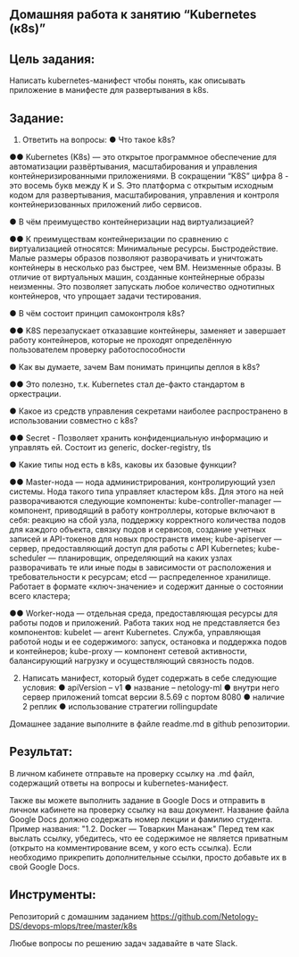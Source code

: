 ## Домашняя работа к занятию “Kubernetes (к8s)”
## **Цель задания**: 

Написать kubernetes-манифест чтобы понять, как описывать приложение в манифесте для развертывания в k8s.

## **Задание**:

1.	Ответить на вопросы:
●	Что такое k8s?

●●	Kubernetes (K8s) — это открытое программное обеспечение для автоматизации развёртывания, масштабирования и управления контейнеризированными приложениями. В сокращении “K8S” цифра 8 - это восемь букв между K и S. Это платформа с открытым исходным кодом для развертывания, масштабирования, управления и контроля контейнеризованных приложений либо сервисов.

●	В чём преимущество контейнеризации над виртуализацией?

●●	К преимуществам контейнеризации по сравнению с виртуализацией относятся:
Минимальные ресурсы. 
Быстродействие. Малые размеры образов позволяют разворачивать и уничтожать контейнеры в несколько раз быстрее, чем ВМ.
Неизменные образы. В отличие от виртуальных машин, созданные контейнерные образы неизменны. Это позволяет запускать любое количество однотипных контейнеров, что упрощает задачи тестирования.

●	В чём состоит принцип самоконтроля k8s?

●●	K8S перезапускает отказавшие контейнеры, заменяет и завершает работу контейнеров, которые не проходят определённую пользователем проверку работоспособности

●	Как вы думаете, зачем Вам понимать принципы деплоя в k8s?

●●	Это полезно, т.к. Kubernetes стал де-факто стандартом в оркестрации.

●	Какое из средств управления секретами наиболее распространено в использовании совместно с k8s?

●●	Secret - Позволяет хранить конфиденциальную информацию и управлять ей. Состоит из generic, docker-registry, tls

●	Какие типы нод есть в k8s, каковы их базовые функции?

●●	Master-нода — нода администрирования, контролирующий узел системы. Нода такого типа управляет кластером k8s. Для этого на ней разворачиваются следующие компоненты:
	kube-controller-manager — компонент, приводящий в работу контроллеры, которые включают в себя: реакцию на сбой узла, поддержку корректного количества подов для каждого объекта, связку подов и сервисов, создание учетных записей и API-токенов для новых пространств имен;
	kube-apiserver — сервер, предоставляющий доступ для работы с API Kubernetes; 
	kube-scheduler — планировщик, определяющий на каких узлах разворачивать те или иные поды в зависимости от расположения и требовательности к ресурсам;
	etcd — распределенное хранилище. Работает в формате «ключ-значение» и содержит данные о состоянии всего кластера;
	
●●	Worker-нода — отдельная среда, предоставляющая ресурсы для работы подов и приложений. Работа таких нод не представляется без компонентов:
	kubelet — агент Kubernetes. Служба, управляющая работой ноды и ее содержимого: запуск, остановка и поддержка подов и контейнеров;
	kube-proxy — компонент сетевой активности, балансирующий нагрузку и осуществляющий связность подов.


2.   Написать манифест, который будет содержать в себе следующие условия:
●	apiVersion – v1
●	название – netology-ml
●	внутри него сервер приложений tomcat версии 8.5.69 с портом 8080
●	наличие 2 реплик
●	использование стратегии rollingupdate

Домашнее задание выполните в файле readme.md в github репозитории.

## **Результат**:  
В личном кабинете отправьте на проверку ссылку на .md файл, содержащий ответы на вопросы и kubernetes-манифест.

Также вы можете выполнить задание в Google Docs и отправить в личном кабинете на проверку ссылку на ваш документ. Название файла Google Docs должно содержать номер лекции и фамилию студента. Пример названия: "1.2. Docker — Товаркин Мананаж" Перед тем как выслать ссылку, убедитесь, что ее содержимое не является приватным (открыто на комментирование всем, у кого есть ссылка). Если необходимо прикрепить дополнительные ссылки, просто добавьте их в свой Google Docs.

## **Инструменты**: 

Репозиторий с домашним заданием https://github.com/Netology-DS/devops-mlops/tree/master/k8s   

Любые вопросы по решению задач задавайте в чате Slack.
